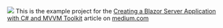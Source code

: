 ![](https://cdn-images-1.medium.com/v2/resize:fit:1200/1*tzhH64r29yPIQoWoeveiCA.png)
This is the example project for the [Creating a Blazor Server Application with C# and MVVM Toolkit](https://itnext.io/creating-a-blazor-server-application-with-c-and-mvvm-toolkit-4a6cc6bf767d) article on [medium.com](https://medium.com)
